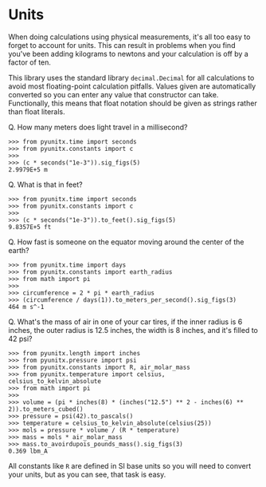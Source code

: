 # Units

When doing calculations using physical measurements, it's all too easy to forget to account for
units. This can result in problems when you find you've been adding kilograms to newtons and
your calculation is off by a factor of ten.

This library uses the standard library `decimal.Decimal` for all calculations to avoid most
floating-point calculation pitfalls. Values given are automatically converted so you can enter
any value that constructor can take. Functionally, this means that float notation should be
given as strings rather than float literals.

Q. How many meters does light travel in a millisecond?

```pycon
>>> from pyunitx.time import seconds
>>> from pyunitx.constants import c
>>> 
>>> (c * seconds("1e-3")).sig_figs(5)
2.9979E+5 m

```

Q. What is that in feet?

```pycon
>>> from pyunitx.time import seconds
>>> from pyunitx.constants import c
>>> 
>>> (c * seconds("1e-3")).to_feet().sig_figs(5)
9.8357E+5 ft

```

Q. How fast is someone on the equator moving around the center of the earth?

```pycon
>>> from pyunitx.time import days
>>> from pyunitx.constants import earth_radius
>>> from math import pi
>>> 
>>> circumference = 2 * pi * earth_radius
>>> (circumference / days(1)).to_meters_per_second().sig_figs(3)
464 m s^-1

```

Q. What's the mass of air in one of your car tires, if the inner radius is 6 inches, the outer
radius is 12.5 inches, the width is 8 inches, and it's filled to 42 psi?

```pycon
>>> from pyunitx.length import inches
>>> from pyunitx.pressure import psi
>>> from pyunitx.constants import R, air_molar_mass
>>> from pyunitx.temperature import celsius, celsius_to_kelvin_absolute
>>> from math import pi
>>> 
>>> volume = (pi * inches(8) * (inches("12.5") ** 2 - inches(6) ** 2)).to_meters_cubed()
>>> pressure = psi(42).to_pascals()
>>> temperature = celsius_to_kelvin_absolute(celsius(25))
>>> mols = pressure * volume / (R * temperature)
>>> mass = mols * air_molar_mass
>>> mass.to_avoirdupois_pounds_mass().sig_figs(3)
0.369 lbm_A

```

All constants like `R` are defined in SI base units so you will need to convert your units, but
as you can see, that task is easy.

